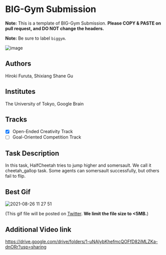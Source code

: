 # BIG-Gym Submission
**Note:** This is a template of BIG-Gym Submission. **Please COPY & PASTE on pull request, and DO NOT change the headers.**

**Note:** Be sure to label `biggym`.

![image](https://user-images.githubusercontent.com/33809149/139875639-5e995cd3-56ea-445d-ab08-1f69858f1e96.png)


## Authors
Hiroki Furuta, Shixiang Shane Gu

## Institutes
The University of Tokyo, Google Brain

## Tracks
- [x] Open-Ended Creativity Track
- [ ] Goal-Oriented Competition Track

## Task Description
In this task, HalfCheetah tries to jump higher and somersault. We call it cheetah_gallop task. Some agents can somersault successfully, but others fail to flip.

## Best Gif
![2021-08-26 11 27 51](https://user-images.githubusercontent.com/33809149/139874629-1f2c9e97-7f1e-453a-8ebb-f12dff707c77.gif)

(This gif file will be posted on [Twitter](https://twitter.com/biggym2021). **We limit the file size to <5MB.**)

## Additional Video link
https://drive.google.com/drive/folders/1-uNAIybKhefmcQOFfD82iMLZKa-dnORr?usp=sharing
